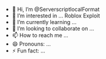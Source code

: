 - 👋 Hi, I’m @ServerscriptlocalFormat
- 👀 I’m interested in ... Roblox Exploit
- 🌱 I’m currently learning ...
- 💞️ I’m looking to collaborate on ...
- 📫 How to reach me ...
- 😄 Pronouns: ...
- ⚡ Fun fact: ...

<!---
ServerscriptlocalFormat/ServerscriptlocalFormat is a ✨ special ✨ repository because its `README.md` (this file) appears on your GitHub profile.
You can click the Preview link to take a look at your changes.
--->
